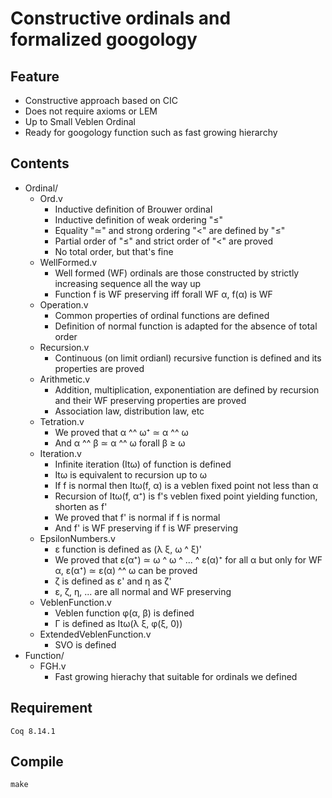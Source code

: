 # Constructive ordinals and formalized googology

## Feature
- Constructive approach based on CIC
- Does not require axioms or LEM
- Up to Small Veblen Ordinal
- Ready for googology function such as fast growing hierarchy

## Contents

- Ordinal/
  - Ord.v
    - Inductive definition of Brouwer ordinal
    - Inductive definition of weak ordering "≤"
    - Equality "≃" and strong ordering "<" are defined by "≤"
    - Partial order of "≤" and strict order of "<" are proved
    - No total order, but that's fine
  - WellFormed.v
    - Well formed (WF) ordinals are those constructed by strictly increasing sequence all the way up
    - Function f is WF preserving iff forall WF α, f(α) is WF
  - Operation.v
    - Common properties of ordinal functions are defined
    - Definition of normal function is adapted for the absence of total order
  - Recursion.v
    - Continuous (on limit ordianl) recursive function is defined and its properties are proved
  - Arithmetic.v
    - Addition, multiplication, exponentiation are defined by recursion and their WF preserving properties are proved
    - Association law, distribution law, etc
  - Tetration.v
    - We proved that α ^^ ω⁺ ≃ α ^^ ω
    - And α ^^ β ≃ α ^^ ω forall β ≥ ω
  - Iteration.v
    - Infinite iteration (Itω) of function is defined
    - Itω is equivalent to recursion up to ω
    - If f is normal then Itω(f, α) is a veblen fixed point not less than α
    - Recursion of Itω(f, α⁺) is f's veblen fixed point yielding function, shorten as f'
    - We proved that f' is normal if f is normal
    - And f' is WF preserving if f is WF preserving
  - EpsilonNumbers.v
    - ε function is defined as (λ ξ, ω ^ ξ)'
    - We proved that ε(α⁺) ≃ ω ^ ω ^ ... ^ ε(α)⁺ for all α but only for WF α, ε(α⁺) ≃ ε(α) ^^ ω can be proved
    - ζ is defined as ε' and η as ζ'
    - ε, ζ, η, ... are all normal and WF preserving
  - VeblenFunction.v
    - Veblen function φ(α, β) is defined
    - Γ is defined as Itω(λ ξ, φ(ξ, 0))
  - ExtendedVeblenFunction.v
    - SVO is defined
- Function/
  - FGH.v
    - Fast growing hierachy that suitable for ordinals we defined

## Requirement
```
Coq 8.14.1
```

## Compile
```
make
```
